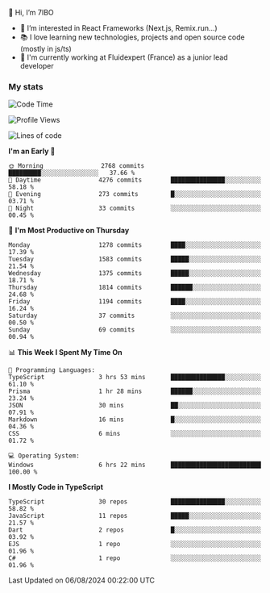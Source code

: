 👋 Hi, I’m 7IBO

- 👀 I’m interested in React Frameworks (Next.js, Remix.run...)
- 📚 I love learning new technologies, projects and open source code (mostly in js/ts)
- 💼 I'm currently working at Fluidexpert (France) as a junior lead developer

### My stats
<!--START_SECTION:waka-->
![Code Time](http://img.shields.io/badge/Code%20Time-714%20hrs%2047%20mins-blue)

![Profile Views](http://img.shields.io/badge/Profile%20Views-0-blue)

![Lines of code](https://img.shields.io/badge/From%20Hello%20World%20I%27ve%20Written-7.8%20million%20lines%20of%20code-blue)

**I'm an Early 🐤** 

```text
🌞 Morning                2768 commits        █████████░░░░░░░░░░░░░░░░   37.66 % 
🌆 Daytime                4276 commits        ███████████████░░░░░░░░░░   58.18 % 
🌃 Evening                273 commits         █░░░░░░░░░░░░░░░░░░░░░░░░   03.71 % 
🌙 Night                  33 commits          ░░░░░░░░░░░░░░░░░░░░░░░░░   00.45 % 
```
📅 **I'm Most Productive on Thursday** 

```text
Monday                   1278 commits        ████░░░░░░░░░░░░░░░░░░░░░   17.39 % 
Tuesday                  1583 commits        █████░░░░░░░░░░░░░░░░░░░░   21.54 % 
Wednesday                1375 commits        █████░░░░░░░░░░░░░░░░░░░░   18.71 % 
Thursday                 1814 commits        ██████░░░░░░░░░░░░░░░░░░░   24.68 % 
Friday                   1194 commits        ████░░░░░░░░░░░░░░░░░░░░░   16.24 % 
Saturday                 37 commits          ░░░░░░░░░░░░░░░░░░░░░░░░░   00.50 % 
Sunday                   69 commits          ░░░░░░░░░░░░░░░░░░░░░░░░░   00.94 % 
```


📊 **This Week I Spent My Time On** 

```text
💬 Programming Languages: 
TypeScript               3 hrs 53 mins       ███████████████░░░░░░░░░░   61.10 % 
Prisma                   1 hr 28 mins        ██████░░░░░░░░░░░░░░░░░░░   23.24 % 
JSON                     30 mins             ██░░░░░░░░░░░░░░░░░░░░░░░   07.91 % 
Markdown                 16 mins             █░░░░░░░░░░░░░░░░░░░░░░░░   04.36 % 
CSS                      6 mins              ░░░░░░░░░░░░░░░░░░░░░░░░░   01.72 % 

💻 Operating System: 
Windows                  6 hrs 22 mins       █████████████████████████   100.00 % 
```

**I Mostly Code in TypeScript** 

```text
TypeScript               30 repos            ███████████████░░░░░░░░░░   58.82 % 
JavaScript               11 repos            █████░░░░░░░░░░░░░░░░░░░░   21.57 % 
Dart                     2 repos             █░░░░░░░░░░░░░░░░░░░░░░░░   03.92 % 
EJS                      1 repo              ░░░░░░░░░░░░░░░░░░░░░░░░░   01.96 % 
C#                       1 repo              ░░░░░░░░░░░░░░░░░░░░░░░░░   01.96 % 
```




 Last Updated on 06/08/2024 00:22:00 UTC
<!--END_SECTION:waka-->
